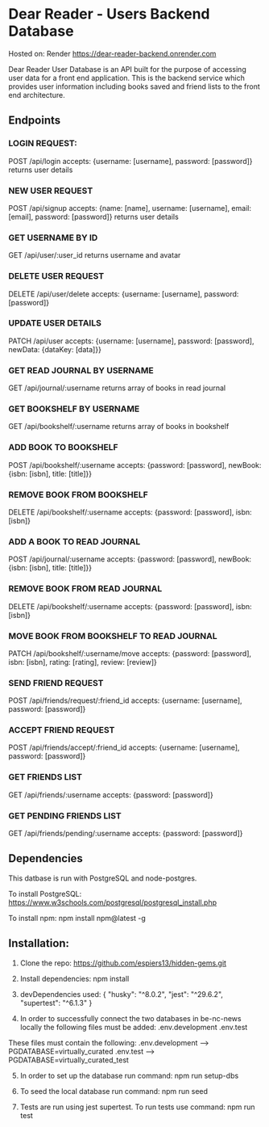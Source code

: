 # Dear Reader - Users Backend Database

Hosted on: Render
https://dear-reader-backend.onrender.com

Dear Reader User Database is an API built for the purpose of accessing user data for a front end application.
This is the backend service which provides user information including books saved and friend lists to the front end architecture.

## Endpoints

### LOGIN REQUEST:

POST /api/login
accepts: {username: [username], password: [password]}
returns user details

### NEW USER REQUEST

POST /api/signup
accepts: {name: [name], username: [username], email: [email], password: [password]}
returns user details

### GET USERNAME BY ID

GET /api/user/:user_id
returns username and avatar

### DELETE USER REQUEST

DELETE /api/user/delete
accepts: {username: [username], password: [password]}

### UPDATE USER DETAILS

PATCH /api/user
accepts: {username: [username], password: [password], newData: {dataKey: [data]}}

### GET READ JOURNAL BY USERNAME

GET /api/journal/:username
returns array of books in read journal

### GET BOOKSHELF BY USERNAME

GET /api/bookshelf/:username
returns array of books in bookshelf

### ADD BOOK TO BOOKSHELF

POST /api/bookshelf/:username
accepts: {password: [password], newBook: {isbn: [isbn], title: [title]}}

### REMOVE BOOK FROM BOOKSHELF

DELETE /api/bookshelf/:username
accepts: {password: [password], isbn: [isbn]}

### ADD A BOOK TO READ JOURNAL

POST /api/journal/:username
accepts: {password: [password], newBook: {isbn: [isbn], title: [title]}}

### REMOVE BOOK FROM READ JOURNAL

DELETE /api/bookshelf/:username
accepts: {password: [password], isbn: [isbn]}

### MOVE BOOK FROM BOOKSHELF TO READ JOURNAL

PATCH /api/bookshelf/:username/move
accepts: {password: [password], isbn: [isbn], rating: [rating], review: [review]}

### SEND FRIEND REQUEST

POST /api/friends/request/:friend_id
accepts: {username: [username], password: [password]}

### ACCEPT FRIEND REQUEST

POST /api/friends/accept/:friend_id
accepts: {username: [username], password: [password]}

### GET FRIENDS LIST

GET /api/friends/:username
accepts: {password: [password]}

### GET PENDING FRIENDS LIST

GET /api/friends/pending/:username
accepts: {password: [password]}

## Dependencies

This datbase is run with PostgreSQL and node-postgres.

To install PostgreSQL: https://www.w3schools.com/postgresql/postgresql_install.php

To install npm:
npm install npm@latest -g

## Installation:

1. Clone the repo:
   https://github.com/espiers13/hidden-gems.git

2. Install dependencies:
   npm install

3. devDependencies used:
   {
   "husky": "^8.0.2",
   "jest": "^29.6.2",
   "supertest": "^6.1.3"
   }

4. In order to successfully connect the two databases in be-nc-news locally the following files must be added:
   .env.development
   .env.test

These files must contain the following:
.env.development --> PGDATABASE=virtually_curated
.env.test --> PGDATABASE=virtually_curated_test

5. In order to set up the database run command:
   npm run setup-dbs

6. To seed the local database run command:
   npm run seed

7. Tests are run using jest supertest. To run tests use command:
   npm run test
